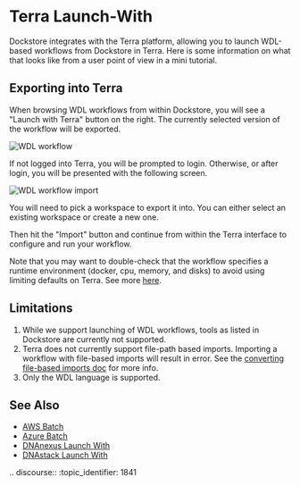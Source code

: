 # Terra Launch-With

Dockstore integrates with the Terra platform, allowing you to launch WDL-based workflows from Dockstore in Terra.  Here is some
information on what that looks like from a user point of view in a mini tutorial.

## Exporting into Terra

When browsing WDL workflows from within Dockstore, you will see a "Launch with Terra" button on the right. The currently selected
version of the workflow will be exported.

![WDL workflow](/assets/images/docs/terra/terra_from_dockstore1.png)

If not logged into Terra, you will be prompted to login. Otherwise, or after login, you will be presented with the following screen.

![WDL workflow import](/assets/images/docs/terra/terra_from_dockstore2.png)

You will need to pick a workspace to export it into. You can either select an existing workspace or create a new one.

Then hit the "Import" button and continue from within the Terra interface to configure and run your workflow.

Note that you may want to double-check that the workflow specifies a runtime environment (docker, cpu, memory, and disks) to avoid using limiting defaults on Terra.
See more [here](https://cromwell.readthedocs.io/en/stable/wf_options/Overview).

## Limitations
1. While we support launching of WDL workflows, tools as listed in Dockstore are currently not supported.
1. Terra does not currently support file-path based imports.  Importing a workflow with file-based imports will result in error.  See the [converting file-based imports doc](../end-user-topics/language-support.html#converting-file-path-based-imports-to-public-http-s-based-imports-for-wdl) for more info.
1. Only the WDL language is supported.

## See Also

* [AWS Batch](../advanced-topics/aws-batch/)
* [Azure Batch](../advanced-topics/azure-batch/)
* [DNAnexus Launch With](../end-user-topics/dnanexus-launch-with/)
* [DNAstack Launch With](../end-user-topics/dnastack-launch-with/)

.. discourse::
    :topic_identifier: 1841